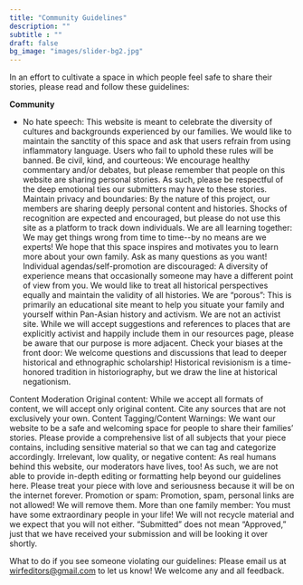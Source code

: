 ```yaml
---
title: "Community Guidelines"
description: ""
subtitle : ""
draft: false
bg_image: "images/slider-bg2.jpg"
---
```


In an effort to cultivate a space in which people feel safe to share their stories, please read and follow these guidelines:

 **Community**
* No hate speech: 
This website is meant to celebrate the diversity of cultures and backgrounds experienced by our families. We would like to maintain the sanctity of this space and ask that users refrain from using inflammatory language. Users who fail to uphold these rules will be banned.
Be civil, kind, and courteous: 
We encourage healthy commentary and/or debates, but please remember that people on this website are sharing personal stories. As such, please be respectful of the deep emotional ties our submitters may have to these stories. 
Maintain privacy and boundaries: 
By the nature of this project, our members are sharing deeply personal content and histories. Shocks of recognition are expected and encouraged, but please do not use this site as a platform to track down individuals.
We are all learning together: 
We may get things wrong from time to time--by no means are we experts! We hope that this space inspires and motivates you to learn more about your own family. Ask as many questions as you want!
Individual agendas/self-promotion are discouraged: 
A diversity of experience means that occasionally someone may have a different point of view from you. We would like to treat all historical perspectives equally and maintain the validity of all histories.
We are “porous”: 
This is primarily an educational site meant to help you situate your family and yourself within Pan-Asian history and activism. We are not an activist site. While we will accept suggestions and references to places that are explicitly activist and happily include them in our resources page, please be aware that our purpose is more adjacent. 
Check your biases at the front door: 
We welcome questions and discussions that lead to deeper historical and ethnographic scholarship! Historical revisionism is a time-honored tradition in historiography, but we draw the line at historical negationism.


Content Moderation
Original content: 
While we accept all formats of content, we will accept only original content. Cite any sources that are not exclusively your own.
Content Tagging/Content Warnings: 
We want our website to be a safe and welcoming space for people to share their families’ stories. Please provide a comprehensive list of all subjects that your piece contains, including sensitive material so that we can tag and categorize accordingly. 
Irrelevant, low quality, or negative content: 
As real humans behind this website, our moderators have lives, too! As such, we are not able to provide in-depth editing or formatting help beyond our guidelines here. Please treat your piece with love and seriousness because it will be on the internet forever.
Promotion or spam: 
Promotion, spam, personal links are not allowed! We will remove them.
More than one family member: 
You must have some extraordinary people in your life! We will not recycle material and we expect that you will not either. “Submitted” does not mean “Approved,” just that we have received your submission and will be looking it over shortly.

What to do if you see someone violating our guidelines:
Please email us at wirfeditors@gmail.com to let us know! We welcome any and all feedback.
